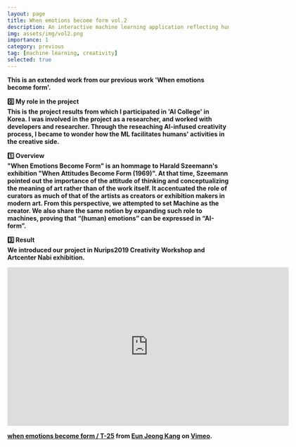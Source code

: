 ```yaml
---
layout: page
title: When emotions become form vol.2
description: An interactive machine learning application reflecting humans' emotions
img: assets/img/vol2.png
importance: 1
category: previous
tag: [machine learning, creativity]
selected: true
---
```


<strong>This is an extended work from our previous work 'When emotions become form'.

<strong>0️⃣ My role in the project</strong><br>
This is the project results from which I participated in 'AI College' in Korea. I was involved in the project as a researcher, and worked with developers and researcher. Through the reseaching AI-infused creativity process, I became to wonder how the ML facilitates humans' activities in the creative side.

<strong>1️⃣ Overview</strong><br>
<strong>"When Emotions Become Form"</strong> is an hommage to Harald Szeemann's exhibition "When Attitudes Become Form (1969)". At that time, Szeemann pointed out the importance of the attitude of thinking and conceptualizing the meaning of art rather than of the work itself. It accentuated the role of curators as much of that of the artists as creators or exhibition makers in modern art. From this perspective, we attempted to set Machine as the creator. We also share the same notion by expanding such role to machines, proving that “(human) emotions” can be expressed in “AI-form”.

<strong>3️⃣ Result</strong><br>
We introduced our project in Nurips2019 Creativity Workshop and Artcenter Nabi exhibition.

<iframe src="https://player.vimeo.com/video/385763280" width="640" height="360" frameborder="0" allow="autoplay; fullscreen; picture-in-picture" allowfullscreen></iframe>
<p><a href="https://vimeo.com/385763280">when emotions become form / T-25</a> from <a href="https://vimeo.com/user39468554">Eun Jeong  Kang</a> on <a href="https://vimeo.com">Vimeo</a>.</p>

<!--
<div class="row">
    <div class="col-sm mt-3 mt-md-0">
        <img class="img-fluid rounded z-depth-1" src="{{ '/assets/img/1.jpg' | relative_url }}" alt="" title="example image"/>
    </div>
    <div class="col-sm mt-3 mt-md-0">
        <img class="img-fluid rounded z-depth-1" src="{{ '/assets/img/3.jpg' | relative_url }}" alt="" title="example image"/>
    </div>
    <div class="col-sm mt-3 mt-md-0">
        <img class="img-fluid rounded z-depth-1" src="{{ '/assets/img/5.jpg' | relative_url }}" alt="" title="example image"/>
    </div>
</div> -->

<div class="row justify-content-sm-center">
	<div class="col-sm-8 mt-3 mt-md-0">
		<img
			class="img-fluid rounded z-depth-1"
			src="{{ 'assets/img/when_emotions_become_form_vol2.gif' | relative_url }}"
			alt=""
			title="example image"
		/>
	</div>
</div>
